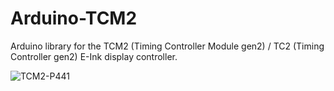 # Arduino-TCM2

Arduino library for the TCM2 (Timing Controller Module gen2) / TC2 (Timing Controller gen2) E-Ink
display controller.

![TCM2-P441](http://www.pervasivedisplays.com/images/Kits/Mpico/4.41DevKit/MpicoSys%204.41%20TCM_panel/MPico4.41_TCM_4.41panel.png)
